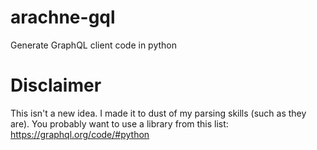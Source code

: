 # arachne-gql
Generate GraphQL client code in python

# Disclaimer

This isn't a new idea. I made it to dust of my parsing skills (such as they are).
You probably want to use a library from this list: https://graphql.org/code/#python
